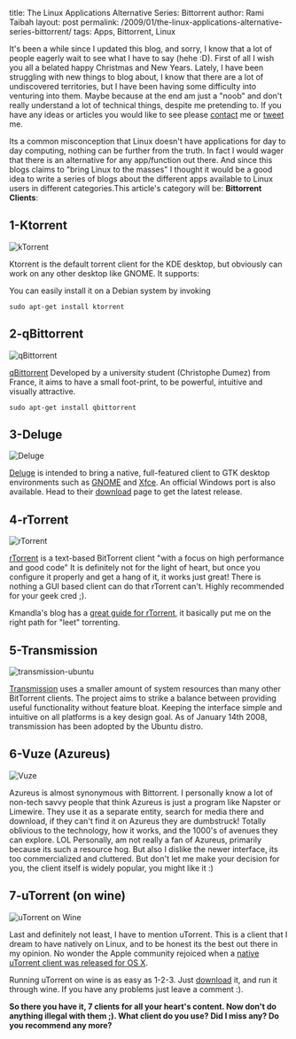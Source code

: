 title: The Linux Applications Alternative Series: Bittorrent
author: Rami Taibah 
layout: post
permalink: /2009/01/the-linux-applications-alternative-series-bittorrent/
tags: Apps, Bittorrent, Linux

It's been a while since I updated this blog, and sorry, I know that a lot of people eagerly wait to see what I have to say (hehe :D). First of all I wish you all a belated happy Christmas and New Years. Lately, I have been struggling with new things to blog about, I know that there are a lot of undiscovered territories, but I have been having some difficulty into venturing into them. Maybe because at the end am just a "noob" and don't really understand a lot of technical things, despite me pretending to. If you have any ideas or articles you would like to see please [contact]({filename}/blog/contact) me or [tweet](http://www.twitter.com/rtaibah) me.

Its a common misconception that Linux doesn't have applications for day to day computing, nothing can be further from the truth. In fact I would wager that there is an alternative for any app/function out there. And since this blogs claims to "bring Linux to the masses" I thought it would be a good idea to write a series of blogs about the different apps available to Linux users in different categories.This article's category will be: **Bittorrent Clients**:


## 1-Ktorrent

![kTorrent]({filename}/images/ktorrent-30_kde-4.jpeg)

Ktorrent is the default torrent client for the KDE desktop, but obviously can work on any other desktop like GNOME. It supports:

You can easily install it on a Debian system by invoking

`sudo apt-get install ktorrent`

## 2-qBittorrent

![qBittorrent]({filename}/images/Qbittorrent.png)

[qBittorrent](http://qbittorrent.sourceforge.net/) Developed by a university student (Christophe Dumez) from France, it aims to have a small foot-print, to be powerful, intuitive and visually attractive.

`sudo apt-get install qbittorrent`

## 3-Deluge

![Deluge]({filename}/images/deluge.png)

[Deluge](http://deluge-torrent.org/) is intended to bring a native, full-featured client to GTK desktop environments such as [GNOME](http://en.wikipedia.org/wiki/GNOME "GNOME") and [Xfce](http://en.wikipedia.org/wiki/Xfce "Xfce"). An official Windows port is also available. Head to their [download](http://deluge-torrent.org/downloads.php) page to get the latest release.

## 4-rTorrent

![rTorrent]({filename}/images/Rtorrent.png)

[rTorrent](http://libtorrent.rakshasa.no/) is a text-based  BitTorrent client "with a focus on high performance and good code" It is definitely not for the light of heart, but once you configure it properly and get a hang of it, it works just great! There is nothing a GUI based client can do that rTorrent can't. Highly recommended for your geek cred ;).

Kmandla's blog has a [great guide for rTorrent](http://kmandla.wordpress.com/2007/05/02/howto-use-rtorrent-like-a-pro/), it basically put me on the right path for "leet" torrenting.

## 5-Transmission

![transmission-ubuntu]({filename}/images/transmission-ubuntu.png)

[Transmission](http://www.transmissionbt.com/) uses a smaller amount of system resources than many other BitTorrent clients. The project aims to strike a balance between providing useful functionality without feature bloat. Keeping the interface simple and intuitive on all platforms is a key design goal. As of January 14th 2008, transmission has been adopted by the Ubuntu distro.

## 6-Vuze (Azureus)

![Vuze]({filename}/images/vuze.jpg)

Azureus is almost synonymous with Bittorrent. I personally know a lot of non-tech savvy people that think Azureus is just a program like Napster or Limewire. They use it as a separate entity, search for media there and download, if they can't find it on Azureus they are dumbstruck! Totally oblivious to the technology, how it works, and the 1000's of avenues they can explore. LOL
Personally, am not really a fan of Azureus, primarily because its such a resource hog. But also I dislike the newer interface, its too commercialized and cluttered. But don't let me make your decision for you, the client itself is widely popular, you might like it :)

## 7-uTorrent (on wine)

![uTorrent on Wine]({filename}/images/utorrent-on-wine.jpg)

Last and definitely not least, I have to mention uTorrent. This is a client that I dream to have natively on Linux, and to be honest its the best out there in my opinion. No wonder the Apple community rejoiced when a [native uTorrent client was released for OS X](http://www.techcrunch.com/2008/09/26/utorrent-for-mac-makes-its-way-to-the-pirate-bay/).

Running uTorrent on wine is as easy as 1-2-3\. Just [download](http://www.utorrent.com/download.php) it, and run it through wine. If you have any problems just leave a comment :).

**So there you have it, 7 clients for all your heart's content. Now don't do anything illegal with them ;). What client do you use? Did I miss any? Do you recommend any more?**
